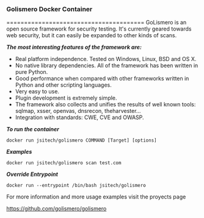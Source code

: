 ### Golismero Docker Container
=======================================
GoLismero is an open source framework for security testing. It's currently geared towards web security, but it can easily be expanded to other kinds of scans.

***The most interesting features of the framework are:***

*    Real platform independence. Tested on Windows, Linux, BSD and OS X.
*    No native library dependencies. All of the framework has been written in pure Python.
*    Good performance when compared with other frameworks written in Python and other scripting languages.
*    Very easy to use.
*    Plugin development is extremely simple.
*    The framework also collects and unifies the results of well known tools: sqlmap, xsser, openvas, dnsrecon, theharvester...
*    Integration with standards: CWE, CVE and OWASP.

***To run the container***

```
docker run jsitech/golismero COMMAND [Target] [options]
```

***Examples***

```
docker run jsitech/golismero scan test.com
```
***Override Entrypoint***

```
docker run --entrypoint /bin/bash jsitech/golismero
```

For more information and more usage examples visit the proyects page

https://github.com/golismero/golismero
